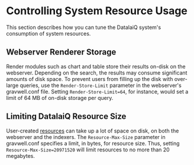 # Controlling System Resource Usage

This section describes how you can tune the DatalaiQ system's consumption of system resources.

## Webserver Renderer Storage

Render modules such as chart and table store their results on-disk on the webserver. Depending on the search, the results may consume significant amounts of disk space. To prevent users from filling up the disk with over-large queries, use the `Render-Store-Limit` parameter in the webserver's gravwell.conf file. Setting `Render-Store-Limit=64`, for instance, would set a limit of 64 MB of on-disk storage per query.

## Limiting DatalaiQ Resource Size

User-created [resources](#!resources/resources.md) can take up a lot of space on disk, on both the webserver and the indexers. The `Resource-Max-Size` parameter in gravwell.conf specifies a limit, in bytes, for resource size. Thus, setting `Resource-Max-Size=20971520` will limit resources to no more than 20 megabytes.
